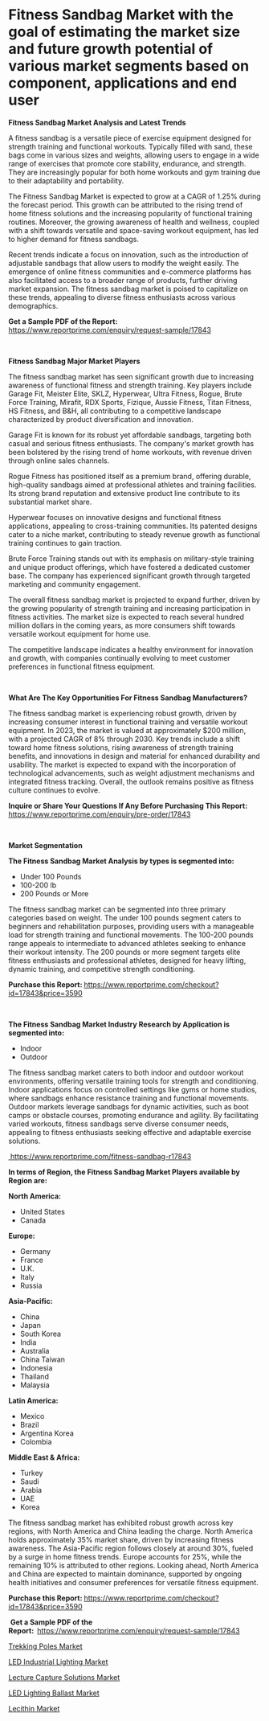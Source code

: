 <p><h1>Fitness Sandbag Market with the goal of estimating the market size and future growth potential of various market segments based on component, applications and end user</h1></p><p><strong>Fitness Sandbag Market Analysis and Latest Trends</strong></p>
<p><p>A fitness sandbag is a versatile piece of exercise equipment designed for strength training and functional workouts. Typically filled with sand, these bags come in various sizes and weights, allowing users to engage in a wide range of exercises that promote core stability, endurance, and strength. They are increasingly popular for both home workouts and gym training due to their adaptability and portability.</p><p>The Fitness Sandbag Market is expected to grow at a CAGR of 1.25% during the forecast period. This growth can be attributed to the rising trend of home fitness solutions and the increasing popularity of functional training routines. Moreover, the growing awareness of health and wellness, coupled with a shift towards versatile and space-saving workout equipment, has led to higher demand for fitness sandbags. </p><p>Recent trends indicate a focus on innovation, such as the introduction of adjustable sandbags that allow users to modify the weight easily. The emergence of online fitness communities and e-commerce platforms has also facilitated access to a broader range of products, further driving market expansion. The fitness sandbag market is poised to capitalize on these trends, appealing to diverse fitness enthusiasts across various demographics.</p></p>
<p><strong>Get a Sample PDF of the Report:&nbsp;</strong> <a href="https://www.reportprime.com/enquiry/request-sample/17843?utm_campaign=1875&utm_medium=2&utm_source=Github&utm_content=ia&utm_term=24122024&utm_id=fitness-sandbag">https://www.reportprime.com/enquiry/request-sample/17843</a></p>
<p>&nbsp;</p>
<p><strong>Fitness Sandbag Major Market Players</strong></p>
<p><p>The fitness sandbag market has seen significant growth due to increasing awareness of functional fitness and strength training. Key players include Garage Fit, Meister Elite, SKLZ, Hyperwear, Ultra Fitness, Rogue, Brute Force Training, Mirafit, RDX Sports, Fizique, Aussie Fitness, Titan Fitness, HS Fitness, and B&H, all contributing to a competitive landscape characterized by product diversification and innovation.</p><p>Garage Fit is known for its robust yet affordable sandbags, targeting both casual and serious fitness enthusiasts. The company's market growth has been bolstered by the rising trend of home workouts, with revenue driven through online sales channels.</p><p>Rogue Fitness has positioned itself as a premium brand, offering durable, high-quality sandbags aimed at professional athletes and training facilities. Its strong brand reputation and extensive product line contribute to its substantial market share.</p><p>Hyperwear focuses on innovative designs and functional fitness applications, appealing to cross-training communities. Its patented designs cater to a niche market, contributing to steady revenue growth as functional training continues to gain traction.</p><p>Brute Force Training stands out with its emphasis on military-style training and unique product offerings, which have fostered a dedicated customer base. The company has experienced significant growth through targeted marketing and community engagement.</p><p>The overall fitness sandbag market is projected to expand further, driven by the growing popularity of strength training and increasing participation in fitness activities. The market size is expected to reach several hundred million dollars in the coming years, as more consumers shift towards versatile workout equipment for home use.</p><p>The competitive landscape indicates a healthy environment for innovation and growth, with companies continually evolving to meet customer preferences in functional fitness equipment.</p></p>
<p>&nbsp;</p>
<p><strong>What Are The Key Opportunities For Fitness Sandbag Manufacturers?</strong></p>
<p><p>The fitness sandbag market is experiencing robust growth, driven by increasing consumer interest in functional training and versatile workout equipment. In 2023, the market is valued at approximately $200 million, with a projected CAGR of 8% through 2030. Key trends include a shift toward home fitness solutions, rising awareness of strength training benefits, and innovations in design and material for enhanced durability and usability. The market is expected to expand with the incorporation of technological advancements, such as weight adjustment mechanisms and integrated fitness tracking. Overall, the outlook remains positive as fitness culture continues to evolve.</p></p>
<p><strong>Inquire or Share Your Questions If Any Before Purchasing This Report:</strong> <a href="https://www.reportprime.com/enquiry/pre-order/17843?utm_campaign=1875&utm_medium=2&utm_source=Github&utm_content=ia&utm_term=24122024&utm_id=fitness-sandbag">https://www.reportprime.com/enquiry/pre-order/17843</a></p>
<p>&nbsp;</p>
<p><strong>Market Segmentation</strong></p>
<p><strong>The Fitness Sandbag Market Analysis by types is segmented into:</strong></p>
<p><ul><li>Under 100 Pounds</li><li>100-200 lb</li><li>200 Pounds or More</li></ul></p>
<p><p>The fitness sandbag market can be segmented into three primary categories based on weight. The under 100 pounds segment caters to beginners and rehabilitation purposes, providing users with a manageable load for strength training and functional movements. The 100-200 pounds range appeals to intermediate to advanced athletes seeking to enhance their workout intensity. The 200 pounds or more segment targets elite fitness enthusiasts and professional athletes, designed for heavy lifting, dynamic training, and competitive strength conditioning.</p></p>
<p><strong>Purchase this Report:&nbsp;</strong><a href="https://www.reportprime.com/checkout?id=17843&price=3590&utm_campaign=1875&utm_medium=2&utm_source=Github&utm_content=ia&utm_term=24122024&utm_id=fitness-sandbag">https://www.reportprime.com/checkout?id=17843&price=3590</a></p>
<p>&nbsp;</p>
<p><strong>The Fitness Sandbag Market Industry Research by Application is segmented into:</strong></p>
<p><ul><li>Indoor</li><li>Outdoor</li></ul></p>
<p><p>The fitness sandbag market caters to both indoor and outdoor workout environments, offering versatile training tools for strength and conditioning. Indoor applications focus on controlled settings like gyms or home studios, where sandbags enhance resistance training and functional movements. Outdoor markets leverage sandbags for dynamic activities, such as boot camps or obstacle courses, promoting endurance and agility. By facilitating varied workouts, fitness sandbags serve diverse consumer needs, appealing to fitness enthusiasts seeking effective and adaptable exercise solutions.</p></p>
<p><a href="https://www.reportprime.com/fitness-sandbag-r17843?utm_campaign=1875&utm_medium=2&utm_source=Github&utm_content=ia&utm_term=24122024&utm_id=fitness-sandbag">&nbsp;https://www.reportprime.com/fitness-sandbag-r17843</a></p>
<p><strong>In terms of Region, the Fitness Sandbag Market Players available by Region are:</strong></p>
<p>
    <p> <strong> North America: </strong>
        <ul>
            <li>United States</li>
            <li>Canada</li>
        </ul>
        </p> 
    <p> <strong> Europe: </strong>
        <ul>
            <li>Germany</li>
            <li>France</li>
            <li>U.K.</li>
            <li>Italy</li>
            <li>Russia</li>
        </ul>
        </p> 
    <p> <strong> Asia-Pacific: </strong>
        <ul>
            <li>China</li>
            <li>Japan</li>
            <li>South Korea</li>
            <li>India</li>
            <li>Australia</li>
            <li>China Taiwan</li>
            <li>Indonesia</li>
            <li>Thailand</li>
            <li>Malaysia</li>
        </ul>
        </p> 
    <p> <strong> Latin America: </strong>
        <ul>
            <li>Mexico</li>
            <li>Brazil</li>
            <li>Argentina Korea</li>
            <li>Colombia</li>
        </ul>
        </p> 
    <p> <strong> Middle East & Africa: </strong>
        <ul>
            <li>Turkey</li>
            <li>Saudi</li>
            <li>Arabia</li>
            <li>UAE</li>
            <li>Korea</li>
        </ul>
    </p>
    </p>
<p><p>The fitness sandbag market has exhibited robust growth across key regions, with North America and China leading the charge. North America holds approximately 35% market share, driven by increasing fitness awareness. The Asia-Pacific region follows closely at around 30%, fueled by a surge in home fitness trends. Europe accounts for 25%, while the remaining 10% is attributed to other regions. Looking ahead, North America and China are expected to maintain dominance, supported by ongoing health initiatives and consumer preferences for versatile fitness equipment.</p></p>
<p><strong>Purchase this Report: </strong><a href="https://www.reportprime.com/checkout?id=17843&price=3590&utm_campaign=1875&utm_medium=2&utm_source=Github&utm_content=ia&utm_term=24122024&utm_id=fitness-sandbag">https://www.reportprime.com/checkout?id=17843&price=3590</a></p>
<p>&nbsp;<strong>Get a Sample PDF of the Report:&nbsp;&nbsp;</strong><a href="https://www.reportprime.com/enquiry/request-sample/17843?utm_campaign=1875&utm_medium=2&utm_source=Github&utm_content=ia&utm_term=24122024&utm_id=fitness-sandbag">https://www.reportprime.com/enquiry/request-sample/17843</a></p>
<p><strong></strong></p>
<p><p><a href="https://github.com/raffadongraffadong/Market-Research-Report-List-1/blob/main/trekking-poles-market.md?utm_campaign=1875&utm_medium=2&utm_source=Github&utm_content=ia&utm_term=24122024&utm_id=fitness-sandbag">Trekking Poles Market</a></p><p><a href="https://www.linkedin.com/pulse/led-industrial-lighting-industry-research-report-global-analysis-0oy5f?utm_campaign=1875&utm_medium=2&utm_source=Github&utm_content=ia&utm_term=24122024&utm_id=fitness-sandbag">LED Industrial Lighting Market</a></p><p><a href="https://www.linkedin.com/pulse/exploring-lecture-capture-solutions-market-dynamics-projected-vwerc?utm_campaign=1875&utm_medium=2&utm_source=Github&utm_content=ia&utm_term=24122024&utm_id=fitness-sandbag">Lecture Capture Solutions Market</a></p><p><a href="https://www.linkedin.com/pulse/led-lighting-ballast-market-insights-size-share-growth-drivers-iwgxf?utm_campaign=1875&utm_medium=2&utm_source=Github&utm_content=ia&utm_term=24122024&utm_id=fitness-sandbag">LED Lighting Ballast Market</a></p><p><a href="https://www.linkedin.com/pulse/global-lecithin-market-research-report-forecasted-cagr-127-zd9sc?utm_campaign=1875&utm_medium=2&utm_source=Github&utm_content=ia&utm_term=24122024&utm_id=fitness-sandbag">Lecithin Market</a></p></p>